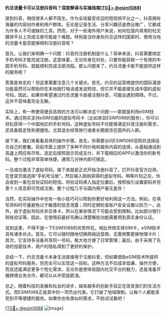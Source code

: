 **约旦流量卡可以注册抖音吗？深度解读与实操指南[[TG💪+ @esim1088](https://t.me/s/esim1088)]**

提到抖音，相信很多人都不陌生。作为全球最受欢迎的短视频平台之一，抖音拥有海量的内容创作者和用户群体。无论是记录生活、分享兴趣还是商业推广，它都成为许多人不可或缺的工具。然而，对于一些海外用户来说，如何在国内常用的社交媒体平台上完成注册可能是个难题。特别是当你身处约旦这样的国家时，使用当地的流量卡是否能够顺利注册抖音呢？

首先，让我们来明确一个问题：抖音的注册机制是什么？简单来说，抖音需要绑定手机号码才能完成注册。这意味着，无论你身在何处，只要你能获取一个有效的中国手机号码，就能顺利完成注册流程。那么问题来了，约旦流量卡能不能提供这样的服务呢？

答案是肯定的！但这里需要注意几个关键点。首先，约旦的运营商提供的国际漫游功能虽然可以帮助你在本地拨打电话或发送短信，但它并不能直接生成中国的虚拟号码。因此，如果你希望通过约旦流量卡直接注册抖音，可能会遇到障碍。不过，这并不意味着完全无解。

实际上，有一种更简便且高效的方法可以解决这个问题——那就是利用eSIM技术。通过购买支持eSIM功能的虚拟号码卡（比如来自ESIM1088的服务），你可以轻松获得一个中国地区的手机号码。这种虚拟号码不仅能够满足抖音注册的需求，还具备稳定性和便捷性。尤其适合经常旅行或者长期居住在国外的人群。

接下来，我们来看看具体的操作步骤。首先，你需要访问ESIM1088官网并选择适合自己的套餐。目前市面上提供了多种不同价格和服务内容的选择，从基础通话到高速上网应有尽有。选定后按照提示完成支付，并下载相应的APP以激活你的新号码。整个过程非常简单快捷，通常几分钟内即可搞定。

一旦成功激活了虚拟号码，接下来就是正式开始注册抖音了。打开抖音官方应用，在登录页面选择“手机号注册”，然后输入刚刚获得的虚拟号码。稍等片刻之后，你会收到一条包含验证码的短信。将验证码填入指定位置后，按照指引设置密码并完善个人信息即可完成注册。整个过程几乎与国内用户毫无差异！

当然，在实际操作中也有一些小技巧可以帮助你更好地利用这一方法。例如，在填写资料时尽量避免过于敏感的信息泄露；同时定期检查账户安全设置以防万一。此外，由于虚拟号码并非实体卡，所以在某些情况下可能会受到限制，比如部分银行转账验证等。因此，在使用前最好先确认清楚哪些功能需要用到真实身份认证。

说到这里，不得不提一下ESIM1088的优势所在。相比传统实体SIM卡，eSIM技术具有诸多优点。首先，它可以随时随地切换网络运营商，无需频繁更换物理卡片；其次，它支持多设备共享同一号码，极大地方便了日常管理；最后，由于采用了先进的加密技术，用户的隐私得到了更好的保护。

总结一下，约旦流量卡本身无法直接用于注册抖音，但如果借助eSIM技术所提供的虚拟号码服务，则完全可以实现这一目标。这种方法不仅成本低廉、操作方便，而且还能满足更多个性化需求。无论你是想体验国内社交平台的魅力，还是准备开展跨境业务合作，都可以从中受益匪浅。

总之，随着科技的发展和社会的进步，越来越多的创新手段正在改变我们的生活方式。而ESIM1088正是其中的一项杰出代表。它打破了地域限制，让每个人都能享受到平等便捷的服务。如果你也有类似的需求，不妨试试看吧！

[[TG💪+ @esim1088](https://t.me/s/esim1088) ![Image](https://i.postimg.cc/4NQfJmqS/Snipaste-2025-05-13-00-14-12.png)]